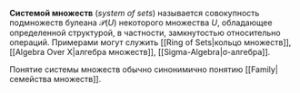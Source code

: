 **Системой множеств** (*system of sets*) называется совокупность подмножеств булеана $\mathcal{P}(U)$ некоторого множества $U$, обладающее определенной структурой, в частности, замкнутостью относительно операций. Примерами могут служить [[Ring of Sets|кольцо множеств]], [[Algebra Over X|алгебра множеств]], [[Sigma-Algebra|σ-алгебра]].

Понятие системы множеств обычно синонимично понятию [[Family|семейства множеств]].